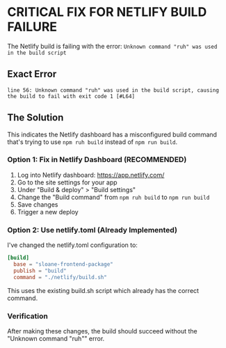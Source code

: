# CRITICAL FIX FOR NETLIFY BUILD FAILURE

The Netlify build is failing with the error: `Unknown command "ruh" was used in the build script`

## Exact Error
```
line 56: Unknown command "ruh" was used in the build script, causing the build to fail with exit code 1 [#L64]
```

## The Solution

This indicates the Netlify dashboard has a misconfigured build command that's trying to use `npm ruh build` instead of `npm run build`.

### Option 1: Fix in Netlify Dashboard (RECOMMENDED)

1. Log into Netlify dashboard: https://app.netlify.com/
2. Go to the site settings for your app
3. Under "Build & deploy" > "Build settings"
4. Change the "Build command" from `npm ruh build` to `npm run build`
5. Save changes
6. Trigger a new deploy

### Option 2: Use netlify.toml (Already Implemented)

I've changed the netlify.toml configuration to:

```toml
[build]
  base = "sloane-frontend-package"
  publish = "build"
  command = "./netlify/build.sh"
```

This uses the existing build.sh script which already has the correct command.

### Verification

After making these changes, the build should succeed without the "Unknown command "ruh"" error.